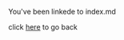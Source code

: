You've been linkede to index.md

click [here](https://qanazoga.com/github-pages-testing) to go back
